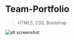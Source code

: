 # Team-Portfolio
> HTML5, CSS, Bootstrap

![alt screenshot](https://files.gitter.im/AsalaKM/nEf5/screencapture-asalakm-github-io-Team-Portfolio-2018-11-12-19_09_21.png)
